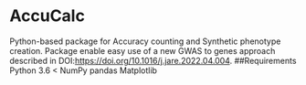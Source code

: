 # AccuCalc
Python-based package for Accuracy counting and Synthetic phenotype creation. Package enable easy use of a new GWAS to genes approach described in DOI:https://doi.org/10.1016/j.jare.2022.04.004.
##Requirements
Python 3.6 <
NumPy
pandas 
Matplotlib

